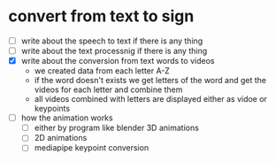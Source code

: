 # convert from text to sign

- [ ] write about the speech to text if there is any thing
- [ ] write about the text processnig if there is any thing
- [X] write about the conversion from text words to videos
    - we created data from each letter A-Z
    - if the word doesn't exists we get letters of the word and get the videos for each letter and combine them
    - all videos combined with letters are displayed either as vidoe or keypoints
- [ ] how the  animation works
    - [ ] either by program like blender 3D animations
    - [ ] 2D animations
    - [ ] mediapipe keypoint conversion
